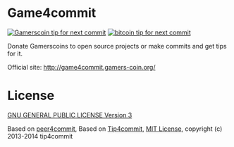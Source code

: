 Game4commit
==========

[![Gamerscoin tip for next commit](http://peer4commit.com/projects/1.svg)](http://peer4commit.com/projects/1)
[![bitcoin tip for next commit](http://tip4commit.com/projects/560.svg)](http://tip4commit.com/projects/560)

Donate Gamerscoins to open source projects or make commits and get tips for it.

Official site: http://game4commit.gamers-coin.org/


License
=======

[GNU GENERAL PUBLIC LICENSE Version 3](https://github.com/gamers-coin/game4commit/blob/master/LICENSE)

Based on [peer4commit](http://peer4commit.com/), Based on [Tip4commit](http://tip4commit.com/), [MIT License](https://github.com/tip4commit/tip4commit/blob/master/LICENSE), copyright (c) 2013-2014 tip4commit
